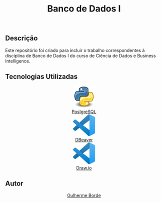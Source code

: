 <!DOCTYPE html>
<html

<body>
  <h1 align="center">Banco de Dados I</h1>
</br>
  <h2>Descrição</h2>
Este repositório foi criado para incluir o trabalho correspondentes à disciplina de Banco de Dados I do curso de Ciência de Dados e Business Intelligence. 

  <h2>Tecnologias Utilizadas</h2>
  <div align="center">
   <img src="https://github.com/bordeguilherme/Limpeza_Arquivos_Temporarios/blob/main/img%20readme/Python.png" height="70" width="70">
    </br>
    <a href="https://www.postgresql.org/docs/">PostgreSQL</a>
   </div>
   
   <div align="center">
   <img src="https://github.com/ikaro460/projeto-final-react-native/blob/develop/assets/Visual_Studio_Code_1.35_icon.svg.png" height="70" width="70">
    </br>
    <a href="https://dbeaver.com/docs/dbeaver/">DBeaver</a>
   </div>
   
   <div align="center">
   <img src="https://github.com/ikaro460/projeto-final-react-native/blob/develop/assets/Visual_Studio_Code_1.35_icon.svg.png" height="70" width="70">
    </br>
    <a href="https://www.drawio.com/doc/">Draw.io</a>
   </div>


<h2>Autor</h2>  
<div align="center">
<a href="https://github.com/bordeguilherme">Gulherme Borde</a>
  </div>
